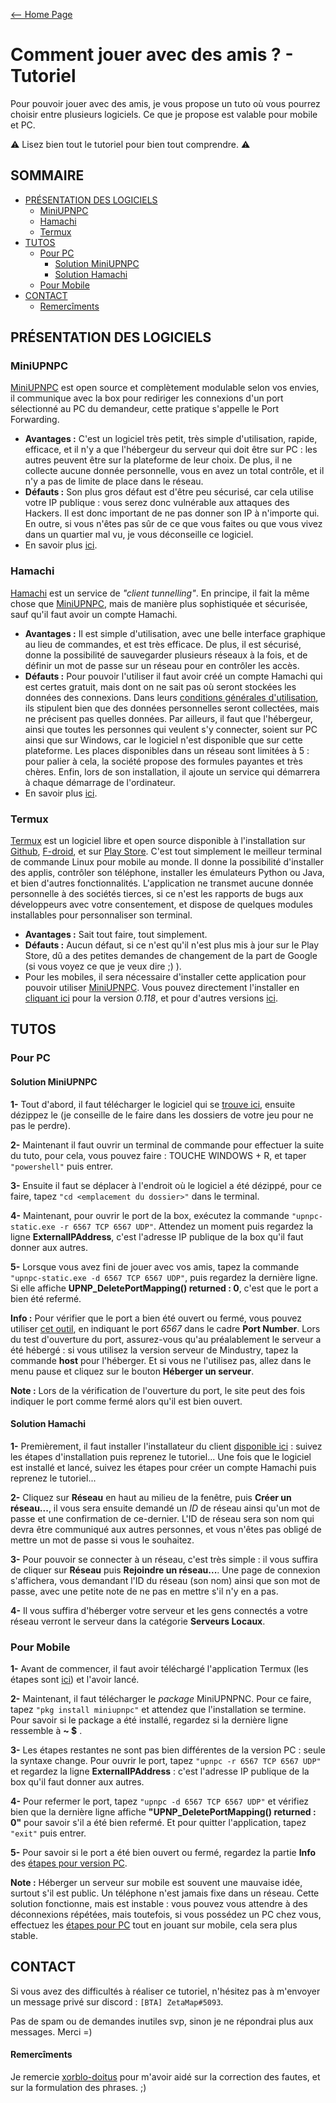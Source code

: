 [<-- Home Page](/)

# Comment jouer avec des amis ? - Tutoriel
Pour pouvoir jouer avec des amis, je vous propose un tuto où vous pourrez choisir entre plusieurs logiciels. Ce que je propose est valable pour mobile et PC.

⚠️ Lisez bien tout le tutoriel pour bien tout comprendre. ⚠️



## SOMMAIRE
* [PRÉSENTATION DES LOGICIELS](#présentation)
  * [MiniUPNPC](#miniupnpc)
  * [Hamachi](#hamachi)
  * [Termux](#termux)
* [TUTOS](#tutos)
   * [Pour PC](#pc)
      * [Solution MiniUPNPC](#solution-miniupnpc)
      * [Solution Hamachi](#solution-hamachi)
   * [Pour Mobile](#mobile)
* [CONTACT](#contact)
  * [Remercîments](#thanks)



## PRÉSENTATION DES LOGICIELS <a id="présentation"></a>
### MiniUPNPC <a id="miniupnpc"></a>
[MiniUPNPC](http://miniupnp.free.fr/) est open source et complètement modulable selon vos envies, il communique avec la box pour rediriger les connexions d'un port sélectionné au PC du demandeur, cette pratique s'appelle le Port Forwarding.
* **Avantages :** C'est un logiciel très petit, très simple d'utilisation, rapide, efficace, et il n'y a que l'hébergeur du serveur qui doit être sur PC : les autres peuvent être sur la plateforme de leur choix. De plus, il ne collecte aucune donnée personnelle, vous en avez un total contrôle, et il n'y a pas de limite de place dans le réseau.
* **Défauts :** Son plus gros défaut est d'être peu sécurisé, car cela utilise votre IP publique : vous serez donc vulnérable aux attaques des Hackers. Il est donc important de ne pas donner son IP à n'importe qui. En outre, si vous n'êtes pas sûr de ce que vous faites ou que vous vivez dans un quartier mal vu, je vous déconseille ce logiciel.
* En savoir plus [ici](http://miniupnp.free.fr/).

### Hamachi <a id="hamachi"></a>
[Hamachi](https://www.vpn.net/) est un service de *"client tunnelling"*. En principe, il fait la même chose que [MiniUPNPC](#miniupnpc), mais de manière plus sophistiquée et sécurisée, sauf qu'il faut avoir un compte Hamachi.
* **Avantages :** Il est simple d'utilisation, avec une belle interface graphique au lieu de commandes, et est très efficace. De plus, il est sécurisé, donne la possibilité de sauvegarder plusieurs réseaux à la fois, et de définir un mot de passe sur un réseau pour en contrôler les accès.
* **Défauts :** Pour pouvoir l'utiliser il faut avoir créé un compte Hamachi qui est certes gratuit, mais dont on ne sait pas où seront stockées les données des connexions. Dans leurs [conditions générales d'utilisation](https://www.goto.com/fr/company/legal), ils stipulent bien que des données personnelles seront collectées, mais ne précisent pas quelles données. Par ailleurs, il faut que l'hébergeur, ainsi que toutes les personnes qui veulent s'y connecter, soient sur PC ainsi que sur Windows, car le logiciel n'est disponible que sur cette plateforme. Les places disponibles dans un réseau sont limitées à 5 : pour palier à cela, la société propose des formules payantes et très chères. Enfin, lors de son installation, il ajoute un service qui démarrera à chaque démarrage de l'ordinateur.
* En savoir plus [ici](https://vpn.net/).

### Termux <a id="termux"></a>
[Termux](https://termux.com/) est un logiciel libre et open source disponible à l'installation sur [Github](https://github.com/termux/termux-app), [F-droid](https://f-droid.org/en/packages/com.termux/), et sur [Play Store](https://play.google.com/store/apps/details?id=com.termux). C'est tout simplement le meilleur terminal de commande Linux pour mobile au monde. Il donne la possibilité d'installer des applis, contrôler son téléphone, installer les émulateurs Python ou Java, et bien d'autres fonctionnalités. L'application ne transmet aucune donnée personnelle à des sociétés tierces, si ce n'est les rapports de bugs aux développeurs avec votre consentement, et dispose de quelques modules installables pour personnaliser son terminal.
* **Avantages :** Sait tout faire, tout simplement.
* **Défauts :** Aucun défaut, si ce n'est qu'il n'est plus mis à jour sur le Play Store, dû a des petites demandes de changement de la part de Google (si vous voyez ce que je veux dire ;) ).
* Pour les mobiles, il sera nécessaire d'installer cette application pour pouvoir utiliser [MiniUPNPC](/MiniUPNPC). Vous pouvez directement l'installer en [cliquant ici](https://f-droid.org/repo/com.termux_118.apk) pour la version *0.118*, et pour d'autres versions [ici](https://github.com/termux/termux-app/releases).



## TUTOS <a id="tutos"></a>
### Pour PC <a id="pc"></a>
#### Solution MiniUPNPC <a id="solution-miniupnpc"></a>
**1-** Tout d'abord, il faut télécharger le logiciel qui se [trouve ici](http://miniupnp.free.fr/files/download.php?file=upnpc-exe-win32-20150918.zip), ensuite dézippez le (je conseille de le faire dans les dossiers de votre jeu pour ne pas le perdre).

**2-** Maintenant il faut ouvrir un terminal de commande pour effectuer la suite du tuto, pour cela, vous pouvez faire : TOUCHE WINDOWS + R, et taper ``"powershell"`` puis entrer.

**3-** Ensuite il faut se déplacer à l'endroit où le logiciel a été dézippé, pour ce faire, tapez ``"cd <emplacement du dossier>"`` dans le terminal.

**4-** Maintenant, pour ouvrir le port de la box, exécutez la commande ``"upnpc-static.exe -r 6567 TCP 6567 UDP"``. Attendez un moment puis regardez la ligne **ExternalIPAddress**, c'est l'adresse IP publique de la box qu'il faut donner aux autres.

**5-** Lorsque vous avez fini de jouer avec vos amis, tapez la commande ``"upnpc-static.exe -d 6567 TCP 6567 UDP"``, puis regardez la dernière ligne. Si elle affiche **UPNP_DeletePortMapping() returned : 0**, c'est que le port a bien été refermé.


**Info :**
Pour vérifier que le port a bien été ouvert ou fermé, vous pouvez utiliser [cet outil](https://www.yougetsignal.com/tools/open-ports/), en indiquant le port *6567* dans le cadre **Port Number**. Lors du test d'ouverture du port, assurez-vous qu'au préalablement le serveur a été hébergé : si vous utilisez la version serveur de Mindustry, tapez la commande **host** pour l'héberger. Et si vous ne l'utilisez pas, allez dans le menu pause et cliquez sur le bouton **Héberger un serveur**.

**Note :**
Lors de la vérification de l'ouverture du port, le site peut des fois indiquer le port comme fermé alors qu'il est bien ouvert.

#### Solution Hamachi <a id="solution-hamachi"></a>
**1-** Premièrement, il faut installer l'installateur du client [disponible ici](https://www.vpn.net/) : suivez les étapes d'installation puis reprenez le tutoriel... Une fois que le logiciel est installé et lancé, suivez les étapes pour créer un compte Hamachi puis reprenez le tutoriel...

**2-** Cliquez sur **Réseau** en haut au milieu de la fenêtre, puis **Créer un réseau...**, il vous sera ensuite demandé un *ID* de réseau ainsi qu'un mot de passe et une confirmation de ce-dernier. L'ID de réseau sera son nom qui devra être communiqué aux autres personnes, et vous n'êtes pas obligé de mettre un mot de passe si vous le souhaitez.

**3-** Pour pouvoir se connecter à un réseau, c'est très simple : il vous suffira de cliquer sur **Réseau** puis **Rejoindre un réseau...**. Une page de connexion s'affichera, vous demandant l'ID du réseau (son nom) ainsi que son mot de passe, avec une petite note de ne pas en mettre s'il n'y en a pas.

**4-** Il vous suffira d'héberger votre serveur et les gens connectés a votre réseau verront le serveur dans la catégorie **Serveurs Locaux**.


### Pour Mobile <a id="mobile"></a>
**1-** Avant de commencer, il faut avoir téléchargé l'application Termux (les étapes sont [ici](#termux)) et l'avoir lancé.

**2-** Maintenant, il faut télécharger le *package* MiniUPNPNC. Pour ce faire, tapez ``"pkg install miniupnpc"`` et attendez que l'installation se termine. Pour savoir si le package a été installé, regardez si la dernière ligne ressemble à **\~ \$** .

**3-** Les étapes restantes ne sont pas bien différentes de la version PC : seule la syntaxe change. Pour ouvrir le port, tapez ``"upnpc -r 6567 TCP 6567 UDP"`` et regardez la ligne **ExternalIPAddress** : c'est l'adresse IP publique de la box qu'il faut donner aux autres.

**4-** Pour refermer le port, tapez ``"upnpc -d 6567 TCP 6567 UDP"`` et vérifiez bien que la dernière ligne affiche **"UPNP_DeletePortMapping() returned : 0"** pour savoir s'il a été bien refermé. Et pour quitter l'application, tapez ``"exit"`` puis entrer.

**5-** Pour savoir si le port a été bien ouvert ou fermé, regardez la partie **Info** des [étapes pour version PC](#solution-miniupnpc).


**Note :**
Héberger un serveur sur mobile est souvent une mauvaise idée, surtout s'il est public. Un téléphone n'est jamais fixe dans un réseau. Cette solution fonctionne, mais est instable : vous pouvez vous attendre à des déconnexions répétées, mais toutefois, si vous possédez un PC chez vous, effectuez les [étapes pour PC](#solution-miniupnpc) tout en jouant sur mobile, cela sera plus stable.



## CONTACT <a id="contact"></a>
Si vous avez des difficultés à réaliser ce tutoriel, n'hésitez pas à m'envoyer un message privé sur discord : ``[BTA] ZetaMap#5093``. 

Pas de spam ou de demandes inutiles svp, sinon je ne répondrai plus aux messages. Merci =)
#### Remercîments <a id="thanks"></a>
Je remercie [xorblo-doitus](https://github.com/xorblo-doitus) pour m'avoir aidé sur la correction des fautes, et sur la formulation des phrases. ;)
